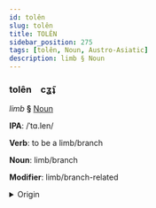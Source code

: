 ```yaml
---
id: tolên
slug: tolên
title: TOLÊN
sidebar_position: 275
tags: [tolên, Noun, Austro-Asiatic]
description: limb § Noun
---
```


### tolên&emsp;<span kind="abugida">cʓ̃ʇ</span>

*limb* **§** [Noun](../../tags/Noun)

**IPA**: /ˈtɑ.len/

**Verb**: to be a limb/branch

**Noun**: limb/branch

**Modifier**: limb/branch-related

<details>
    <summary>Origin</summary>
    Santali tɑren <br/>
    <em>Austro-Asiatic Language Family</em>
</details>